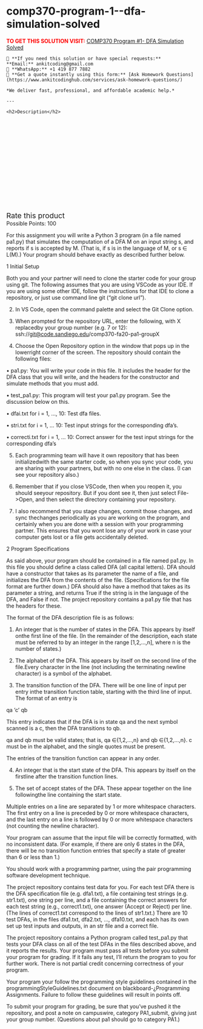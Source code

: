 # comp370-program-1--dfa-simulation-solved


    

**<span style='color:red'>TO GET THIS SOLUTION VISIT:</span>** [COMP370 Program #1- DFA Simulation Solved](https://www.ankitcodinghub.com/product/comp370-program-1-dfa-simulation-solved/)

    📩 **If you need this solution or have special requests:**  
    **Email:** ankitcoding@gmail.com  
    📱 **WhatsApp:** +1 419 877 7882  
    📄 **Get a quote instantly using this form:** [Ask Homework Questions](https://www.ankitcodinghub.com/services/ask-homework-questions/)

    *We deliver fast, professional, and affordable academic help.*

    ---

    <h2>Description</h2>



<div class="kk-star-ratings kksr-auto kksr-align-center kksr-valign-top" data-payload="{&quot;align&quot;:&quot;center&quot;,&quot;id&quot;:&quot;133126&quot;,&quot;slug&quot;:&quot;default&quot;,&quot;valign&quot;:&quot;top&quot;,&quot;ignore&quot;:&quot;&quot;,&quot;reference&quot;:&quot;auto&quot;,&quot;class&quot;:&quot;&quot;,&quot;count&quot;:&quot;0&quot;,&quot;legendonly&quot;:&quot;&quot;,&quot;readonly&quot;:&quot;&quot;,&quot;score&quot;:&quot;0&quot;,&quot;starsonly&quot;:&quot;&quot;,&quot;best&quot;:&quot;5&quot;,&quot;gap&quot;:&quot;4&quot;,&quot;greet&quot;:&quot;Rate this product&quot;,&quot;legend&quot;:&quot;0\/5 - (0 votes)&quot;,&quot;size&quot;:&quot;24&quot;,&quot;title&quot;:&quot;COMP370 Program #1- DFA Simulation Solved&quot;,&quot;width&quot;:&quot;0&quot;,&quot;_legend&quot;:&quot;{score}\/{best} - ({count} {votes})&quot;,&quot;font_factor&quot;:&quot;1.25&quot;}">
            
<div class="kksr-stars">
    
<div class="kksr-stars-inactive">
            <div class="kksr-star" data-star="1" style="padding-right: 4px">
            

<div class="kksr-icon" style="width: 24px; height: 24px;"></div>
        </div>
            <div class="kksr-star" data-star="2" style="padding-right: 4px">
            

<div class="kksr-icon" style="width: 24px; height: 24px;"></div>
        </div>
            <div class="kksr-star" data-star="3" style="padding-right: 4px">
            

<div class="kksr-icon" style="width: 24px; height: 24px;"></div>
        </div>
            <div class="kksr-star" data-star="4" style="padding-right: 4px">
            

<div class="kksr-icon" style="width: 24px; height: 24px;"></div>
        </div>
            <div class="kksr-star" data-star="5" style="padding-right: 4px">
            

<div class="kksr-icon" style="width: 24px; height: 24px;"></div>
        </div>
    </div>
    
<div class="kksr-stars-active" style="width: 0px;">
            <div class="kksr-star" style="padding-right: 4px">
            

<div class="kksr-icon" style="width: 24px; height: 24px;"></div>
        </div>
            <div class="kksr-star" style="padding-right: 4px">
            

<div class="kksr-icon" style="width: 24px; height: 24px;"></div>
        </div>
            <div class="kksr-star" style="padding-right: 4px">
            

<div class="kksr-icon" style="width: 24px; height: 24px;"></div>
        </div>
            <div class="kksr-star" style="padding-right: 4px">
            

<div class="kksr-icon" style="width: 24px; height: 24px;"></div>
        </div>
            <div class="kksr-star" style="padding-right: 4px">
            

<div class="kksr-icon" style="width: 24px; height: 24px;"></div>
        </div>
    </div>
</div>
                

<div class="kksr-legend" style="font-size: 19.2px;">
            <span class="kksr-muted">Rate this product</span>
    </div>
    </div>
Possible Points: 100

For this assignment you will write a Python 3 program (in a file named pa1.py) that simulates the computation of a DFA M on an input string s, and reports if s is accepted by M. (That is, if s is in the language of M, or s ∈ L(M).) Your program should behave exactly as described further below.

1 Initial Setup

Both you and your partner will need to clone the starter code for your group using git. The following assumes that you are using VSCode as your IDE. If you are using some other IDE, follow the instructions for that IDE to clone a repository, or just use command line git (“git clone url”).

2. In VS Code, open the command palette and select the Git Clone option.

3. When prompted for the repository URL, enter the following, with X replacedby your group number (e.g. 7 or 12): ssh://git@code.sandiego.edu/comp370-fa20-pa1-groupX

4. Choose the Open Repository option in the window that pops up in the lowerright corner of the screen. The repository should contain the following files:

• pa1.py: You will write your code in this file. It includes the header for the DFA class that you will write, and the headers for the constructor and simulate methods that you must add.

• test_pa1.py: This program will test your pa1.py program. See the discussion below on this.

• dfai.txt for i = 1, …, 10: Test dfa files.

• stri.txt for i = 1, … 10: Test input strings for the corresponding dfa’s.

• correcti.txt for i = 1, … 10: Correct answer for the test input strings for the corresponding dfa’s

5. Each programming team will have it own repository that has been initializedwith the same starter code, so when you sync your code, you are sharing with your partners, but with no one else in the class. (I can see your repository also.)

6. Remember that if you close VSCode, then when you reopen it, you should seeyour repository. But if you dont see it, then just select File-&gt;Open, and then select the directory containing your repository.

7. I also recommend that you stage changes, commit those changes, and sync thechanges periodically as you are working on the program, and certainly when you are done with a session with your programming partner. This ensures that you wont lose any of your work in case your computer gets lost or a file gets accidentally deleted.

2 Program Specifications

As said above, your program should be contained in a file named pa1.py. In this file you should define a class called DFA (all capital letters). DFA should have a constructor that takes as its parameter the name of a file, and initializes the DFA from the contents of the file. (Specifications for the file format are further down.) DFA should also have a method that takes as its parameter a string, and returns True if the string is in the language of the DFA, and False if not. The project repository contains a pa1.py file that has the headers for these.

The format of the DFA description file is as follows:

1. An integer that is the number of states in the DFA. This appears by itself onthe first line of the file. (In the remainder of the description, each state must be referred to by an integer in the range [1,2,…,n], where n is the number of states.)

2. The alphabet of the DFA. This appears by itself on the second line of the file.Every character in the line (not including the terminating newline character) is a symbol of the alphabet.

3. The transition function of the DFA. There will be one line of input per entry inthe transition function table, starting with the third line of input. The format of an entry is

qa ’c’ qb

This entry indicates that if the DFA is in state qa and the next symbol scanned is a c, then the DFA transitions to qb.

qa and qb must be valid states; that is, qa ∈{1,2,…,n} and qb ∈{1,2,…,n}. c must be in the alphabet, and the single quotes must be present.

The entries of the transition function can appear in any order.

4. An integer that is the start state of the DFA. This appears by itself on the firstline after the transition function lines.

5. The set of accept states of the DFA. These appear together on the line followingthe line containing the start state.

Multiple entries on a line are separated by 1 or more whitespace characters. The first entry on a line is preceded by 0 or more whitespace characters, and the last entry on a line is followed by 0 or more whitespace characters (not counting the newline character).

Your program can assume that the input file will be correctly formatted, with no inconsistent data. (For example, if there are only 6 states in the DFA, there will be no transition function entries that specify a state of greater than 6 or less than 1.)

You should work with a programming partner, using the pair programming software development technique.

The project repository contains test data for you. For each test DFA there is the DFA specification file (e.g. dfa1.txt), a file containing test strings (e.g. str1.txt), one string per line, and a file containing the correct answers for each test string (e.g., correct1.txt), one answer (Accept or Reject) per line. (The lines of correct1.txt correspond to the lines of str1.txt.) There are 10 test DFAs, in the files dfa1.txt, dfa2.txt, …, dfa10.txt, and each has its own set up test inputs and outputs, in an str file and a correct file.

The project repository contains a Python program called test_pa1.py that tests your DFA class on all of the test DFAs in the files described above, and it reports the results. Your program must pass all tests before you submit your program for grading. If it fails any test, I’ll return the program to you for further work. There is not partial credit concerning correctness of your program.

Your program your follow the programming style guidelines contained in the programmingStyleGuidelines.txt document on blackboard-¿Programming Assignments. Failure to follow these guidelines will result in points off.

To submit your program for grading, be sure that you’ve pushed it the repository, and post a note on campuswire, category PA1_submit, giving just your group number. (Questions about pa1 should go to category PA1.)
    
